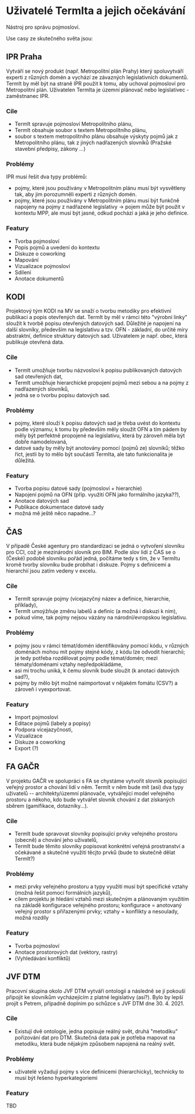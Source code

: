 # Uživatelé TermIta a jejich očekávání

Nástroj pro správu pojmosloví.


Use casy ze skutečného světa jsou:


## IPR Praha
Vytváří se nový produkt (např. Metropolitní plán Prahy) který spoluvytváří experti z různých domén a vychází ze závazných legislativních dokumentů.
TermIt by měl být na straně IPR použit k tomu, aby uchoval pojmosloví pro Metropolitní plán.
Uživatelen TermIta je územní plánovač nebo legislativec - zaměstnanec IPR.

### Cíle
- TermIt spravuje pojmosloví Metropolitního plánu,
- TermIt obsahuje soubor s textem Metropolitního plánu,
- soubor s textem metropolitního plánu obsahuje výskyty pojmů jak z Metropolitního plánu, tak z jiných nadřazených slovníků (Pražské stavební předpisy, zákony ...)

### Problémy
IPR musí řešit dva typy problémů:
- pojmy, které jsou používány v Metropolitním plánu musí být vysvětleny tak, aby jim porozumněli experti z různých domén.
- pojmy, které jsou používány v Metropolitním plánu musí být funkčně napojeny na pojmy z nadřazené legislativy -> pojem může být použit v kontextu MPP, ale musí být jasné, odkud pochází a jaká je jeho definice.

### Featury
- Tvorba pojmosloví
- Popis pojmů a uvedení do kontextu
- Diskuze o coworking
- Mapování
- Vizualizace pojmosloví
- Sdílení
- Anotace dokumentů


## KODI
Projektový tým KODI na MV se snaží o tvorbu metodiky pro efektivní publikaci a popis otevřených dat. TermIt by měl v rámci této "výrobní linky" sloužit k tvorbě popisu otevřených datových sad. Důležité je napojení na další slovníky, především na legislativu a tzv. OFN - základní, do určité míry abstraktní, definice struktury datových sad. Uživatelem je např. obec, která publikuje otevřená data.

### Cíle
- TermIt umožňuje tvorbu názvosloví k popisu publikovaných datových sad otevřených dat,
- TermIt umožňuje hierarchické propojení pojmů mezi sebou a na pojmy z nadřazených slovníků,
- jedná se o tvorbu popisu datových sad.

### Problémy
- pojmy, které slouží k popisu datových sad je třeba uvést do kontextu podle významu; k tomu by především měly sloužit OFN a tím pádem by měly být perfektně propojené na legislativu, která by zároveň měla být dobře namodelovaná,
- datové sady by měly být anotovány pomocí (pojmů ze) slovníků; těžko říct, jestli by to mělo být součástí TermIta, ale tato funkcionalita je důležitá.

### Featury
- Tvorba popisu datové sady (pojmosloví + hierarchie)
- Napojení pojmů na OFN (příp. využití OFN jako formálního jazyka??),
- Anotace datových sad
- Publikace dokumentace datové sady
- možná mě ještě něco napadne...?

## ČAS
V případě České agentury pro standardizaci se jedná o vytvoření slovníku pro CCI, což je mezinárodní slovník pro BIM. Podle slov lidí z ČAS se o (České) podobě slovníku pořád jedná, počítáme tedy s tím, že v TermItu kromě tvorby slovníku bude probíhat i diskuze. Pojmy s definicemi a hierarchií jsou zatím vedeny v excelu.

### Cíle
- TermIt spravuje pojmy (vícejazyčný název a definice, hierarchie, příklady),
- TermIt umoýžňuje změnu labelů a definic (a možná i diskuzi k nim),
- pokud víme, tak pojmy nejsou vázány na národní/evropskou legislativu.

### Problémy
- pojmy jsou v rámci témat/domén identifikovány pomocí kódu, v různých doménách mohou mít pojmy stejné kódy, z kódu lze odvodit hierarchii; je tedy potřeba rozdělovat pojmy podle témat/domén; mezi tématy/doménami vztahy nepředpokládáme,
- asi mi trochu uniká, k čemu slovník bude sloužit (k anotaci datových sad?),
- pojmy by mělo být možné naimportovat v nějakém fomátu (CSV?) a zároveň i vyexportovat.

### Featury
- Import pojmosloví
- Editace pojmů (labely a popisy)
- Podpora vícejazyčnosti,
- Vizualizace
- Diskuze a coworking
- Export (?)

## FA GAČR
V projektu GAČR ve spolupráci s FA se chystáme vytvořit slovník popisující veřejný prostor a chování lidí v něm. TermIt v něm bude mít (asi) dva typy uživatelů -- architekty/územní plánovače, vytvářející model veřejného prostoru a někoho, kdo bude vytvářet slovník chování z dat získaných sběrem (gamifikace, dotazníky...).

### Cíle
- TermIt bude spravovat slovníky popisující prvky veřejného prostoru (obecně) a chování jeho uživatelů,
- TermIt bude těmito slovníky popisovat konkrétní veřejná prostranství a očekávané a skutečné využití těcjto prvků (bude to skutečně dělat TermIt?)

### Problémy
- mezi prvky veřejného prostoru a typy využití musí být specifické vztahy (možná řešit pomocí formálních jazyků),
- cílem projektu je hledání vztahů mezi skutečným a plánovaným využitím na základě konfigurace veřejného prostoru; konfigurace = anotovaný veřejný prostor s přiřazenými prvky; vztahy = konflikty a nesoulady, možná rozdíly

### Featury
- Tvorba pojmosloví
- Anotace prostorových dat (vektory, rastry)
- (Vyhledávání konfliktů)

## JVF DTM
Pracovní skupina okolo JVF DTM vytváří ontologii a následně se jí pokouší připojit ke slovníkům vycházejícím z platné legislativy (asi?). Bylo by lepší projít s Petrem, případně doplním po schůzce s JVF DTM dne 30. 4. 2021.

### Cíle
- Existují dvě ontologie, jedna popisuje reálný svět, druhá "metodiku" pořizování dat pro DTM. Skutečná data pak je potřeba mapovat na metodiku, která bude nějakým způsobem napojená na reálný svět.

### Problémy
- uživatelé vyžadují pojmy s více definicemi (hierarchicky), technicky to musí být řešeno hyperkategoriemi

### Featury
TBD
